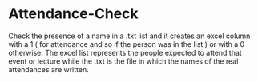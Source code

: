# Attendance-Check
Check the presence of a name in a .txt list and it creates an excel column with a 1 ( for attendance and so if the person was in the list ) or with a 0 otherwise. The excel list represents the people expected to attend that event or lecture while the .txt is the file in which the names of the real attendances are written.
